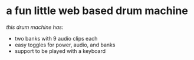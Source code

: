 # a fun little web based drum machine

_this drum machine has:_

- two banks with 9 audio clips each
- easy toggles for power, audio, and banks
- support to be played with a keyboard
